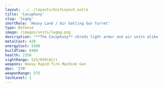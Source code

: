 ```yaml
---
layout: ../../layouts/UnitLayout.astro
title: 'Cacophony'
slug: 'legmg'
shortRole: 'Heavy Land / Air Gatling Gun Turret'
type: Defense
image: /images/units/legmg.png
description: "**The Cacophony** shreds light armor and air units alike with a continuous stream of high-velocity kinetic rounds. Its burst damage makes it a strong deterrent to fast skirmishers and flybys.\n\nWhile devastating up close, its effectiveness falls off at range, and it may struggle to handle high-HP targets alone.\n\n**Best used for:** Close-range AA and anti-light harassment  \n**Avoid:** Long-range engagements, solo use against heavy armor"
metalCost: 420
energyCost: 5500
buildTime: 8400
health: 2350
sightRange: 525/650(Air)
weapons: Heavy Rapid-fire Machine Gun
dps: '270'
weaponRange: 575
techLevel: 1
---
```


